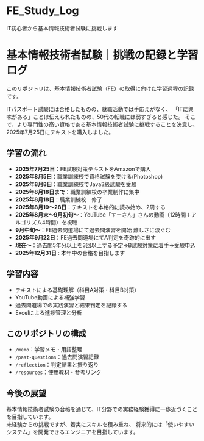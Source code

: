 # FE_Study_Log
IT初心者から基本情報技術者試験に挑戦します

# 基本情報技術者試験｜挑戦の記録と学習ログ

このリポジトリは、基本情報技術者試験（FE）の取得に向けた学習過程の記録です。

ITパスポート試験には合格したものの、就職活動では手応えがなく、
「ITに興味がある」ことは伝えられたものの、50代の転職には弱すぎると感じた。
そこで、より専門性の高い資格である基本情報技術者試験に挑戦することを決意し、
2025年7月25日にテキストを購入しました。

## 学習の流れ

- **2025年7月25日**：FE試験対策テキストをAmazonで購入  
- **2025年8月5日**：職業訓練校で資格試験を受ける(Photoshop)  
- **2025年8月8日**：職業訓練校でJava3級試験を受験  
- **2025年8月18日まで**：職業訓練校の卒業制作に集中
- **2025年8月18日**：職業訓練校　修了
- **2025年8月19〜28日**：テキストを本格的に読み始め、2周する　
- **2025年8月末～9月初旬〜**：YouTube「すーさん」さんの動画（12時間＋アルゴリズム4時間）を視聴 
- **9月中旬〜**：FE過去問道場にて過去問演習を開始  難しさに涙ぐむ
- **2025年9月22日**：FE過去問道場にてA判定を奇跡的に出す 
- **現在〜**：過去問5年分以上を3回以上する予定→B試験対策に着手→受験申込
- **2025年12月31日** : 本年中の合格を目指します


## 学習内容

- テキストによる基礎理解（科目A対策・科目B対策）
- YouTube動画による補強学習
- 過去問道場での実践演習と結果判定を記録する
- Excelによる進捗管理と分析

## このリポジトリの構成

- `/memo`：学習メモ・用語整理  
- `/past-questions`：過去問演習記録  
- `/reflection`：判定結果と振り返り  
- `/resources`：使用教材・参考リンク

## 今後の展望

基本情報技術者試験の合格を通じて、IT分野での実務経験獲得に一歩近づくことを目指しています。  
未経験からの挑戦ですが、着実にスキルを積み重ね、
将来的には「使いやすいシステム」を開発できるエンジニアを目指しています。
